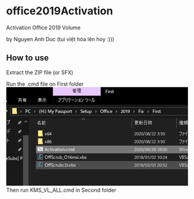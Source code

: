 # office2019Activation
Activation Office 2019 Volume

by Nguyen Anh Duc (tui việt hóa lên hoy :)))

## How to use

Extract the ZIP file (or SFX)

Run the .cmd file on First folder<br>
<img src="https://raw.githubusercontent.com/ngaduc/office2019Activation/master/image01.png"><br>
Then run KMS_VL_ALL.cmd in Second folder
